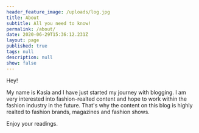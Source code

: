 ```yaml
---
header_feature_image: /uploads/log.jpg
title: About
subtitle: All you need to know!
permalink: /about/
date: 2020-06-29T15:36:12.231Z
layout: page
published: true
tags: null
description: null
show: false
---
```

Hey! 

My name is Kasia and I have just started my journey with blogging. I am very interested into fashion-realted content and hope to work within the fashion industry in the future. That's why the content on this blog is highly realted to fashion brands, magazines and fashion shows. 

Enjoy your readings.